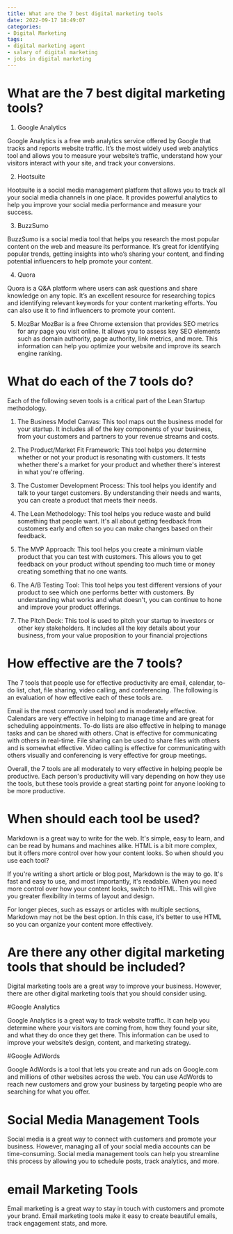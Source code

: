 ```yaml
---
title: What are the 7 best digital marketing tools 
date: 2022-09-17 18:49:07
categories:
- Digital Marketing
tags:
- digital marketing agent
- salary of digital marketing
- jobs in digital marketing
---
```



#  What are the 7 best digital marketing tools? 

1. Google Analytics 

Google Analytics is a free web analytics service offered by Google that tracks and reports website traffic. It’s the most widely used web analytics tool and allows you to measure your website’s traffic, understand how your visitors interact with your site, and track your conversions.

2. Hootsuite 

Hootsuite is a social media management platform that allows you to track all your social media channels in one place. It provides powerful analytics to help you improve your social media performance and measure your success.

3. BuzzSumo 

BuzzSumo is a social media tool that helps you research the most popular content on the web and measure its performance. It’s great for identifying popular trends, getting insights into who’s sharing your content, and finding potential influencers to help promote your content.

4. Quora 

Quora is a Q&A platform where users can ask questions and share knowledge on any topic. It’s an excellent resource for researching topics and identifying relevant keywords for your content marketing efforts. You can also use it to find influencers to promote your content.

5. MozBar 
MozBar is a free Chrome extension that provides SEO metrics for any page you visit online. It allows you to assess key SEO elements such as domain authority, page authority, link metrics, and more. This information can help you optimize your website and improve its search engine ranking.

#  What do each of the 7 tools do?

Each of the following seven tools is a critical part of the Lean Startup methodology.

1. The Business Model Canvas: This tool maps out the business model for your startup. It includes all of the key components of your business, from your customers and partners to your revenue streams and costs.

2. The Product/Market Fit Framework: This tool helps you determine whether or not your product is resonating with customers. It tests whether there's a market for your product and whether there's interest in what you're offering.

3. The Customer Development Process: This tool helps you identify and talk to your target customers. By understanding their needs and wants, you can create a product that meets their needs.

4. The Lean Methodology: This tool helps you reduce waste and build something that people want. It's all about getting feedback from customers early and often so you can make changes based on their feedback.

5. The MVP Approach: This tool helps you create a minimum viable product that you can test with customers. This allows you to get feedback on your product without spending too much time or money creating something that no one wants.

6. The A/B Testing Tool: This tool helps you test different versions of your product to see which one performs better with customers. By understanding what works and what doesn't, you can continue to hone and improve your product offerings.

7. The Pitch Deck: This tool is used to pitch your startup to investors or other key stakeholders. It includes all the key details about your business, from your value proposition to your financial projections

#  How effective are the 7 tools?

The 7 tools that people use for effective productivity are email, calendar, to-do list, chat, file sharing, video calling, and conferencing. The following is an evaluation of how effective each of these tools are.

Email is the most commonly used tool and is moderately effective. Calendars are very effective in helping to manage time and are great for scheduling appointments. To-do lists are also effective in helping to manage tasks and can be shared with others. Chat is effective for communicating with others in real-time. File sharing can be used to share files with others and is somewhat effective. Video calling is effective for communicating with others visually and conferencing is very effective for group meetings.

Overall, the 7 tools are all moderately to very effective in helping people be productive. Each person's productivity will vary depending on how they use the tools, but these tools provide a great starting point for anyone looking to be more productive.

#  When should each tool be used?

Markdown is a great way to write for the web. It's simple, easy to learn, and can be read by humans and machines alike. HTML is a bit more complex, but it offers more control over how your content looks. So when should you use each tool?

If you're writing a short article or blog post, Markdown is the way to go. It's fast and easy to use, and most importantly, it's readable. When you need more control over how your content looks, switch to HTML. This will give you greater flexibility in terms of layout and design.

For longer pieces, such as essays or articles with multiple sections, Markdown may not be the best option. In this case, it's better to use HTML so you can organize your content more effectively.

#  Are there any other digital marketing tools that should be included?

Digital marketing tools are a great way to improve your business. However, there are other digital marketing tools that you should consider using.

#Google Analytics

Google Analytics is a great way to track website traffic. It can help you determine where your visitors are coming from, how they found your site, and what they do once they get there. This information can be used to improve your website’s design, content, and marketing strategy.

#Google AdWords

Google AdWords is a tool that lets you create and run ads on Google.com and millions of other websites across the web. You can use AdWords to reach new customers and grow your business by targeting people who are searching for what you offer.

# Social Media Management Tools

Social media is a great way to connect with customers and promote your business. However, managing all of your social media accounts can be time-consuming. Social media management tools can help you streamline this process by allowing you to schedule posts, track analytics, and more.

# email Marketing Tools

Email marketing is a great way to stay in touch with customers and promote your brand. Email marketing tools make it easy to create beautiful emails, track engagement stats, and more.
